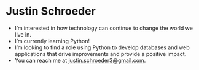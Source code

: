 # Justin Schroeder
- I’m interested in how technology can continue to change the world we live in.
- I’m currently learning Python!
- I’m looking to find a role using Python to develop databases and web applications that drive improvements and provide a positive impact.
- You can reach me at justin.schroeder3@gmail.com.

<!---
justinschroeder/justinschroeder is a ✨ special ✨ repository because its `README.md` (this file) appears on your GitHub profile.
You can click the Preview link to take a look at your changes.
--->
